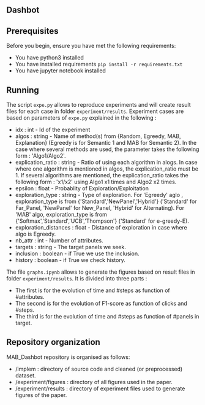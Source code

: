 ## Dashbot

## Prerequisites
Before you begin, ensure you have met the following requirements:
<!--- These are just example requirements. Add, duplicate or remove as required --->
* You have python3  installed  
* You have installed requirements  `pip install -r requirements.txt`
* You have jupyter notebook installed

## Running
The script `expe.py` allows to reproduce experiments and will create result files for each case in folder `experiment/results`. Experiment cases are based on parameters of `expe.py` explained in the following :

* idx : int - Id of the experiment
* algos : string - Name of method(s) from {Random, Egreedy, MAB, Explanation} (Egreedy is for Semantic 1 and MAB for Semantic 2). In the case where several methods are used, the parameter takes the following form : 'Algo1/Algo2'.
* explication_ratio : string - Ratio of using each algorithm in alogs. In case where one algorithm is mentioned in algos, the explication_ratio must be 1. If several algorithms are mentioned, the explication_ratio takes the following form : 'x1/x2' using Algo1 x1 times and Algo2 x2 times.
* epsilon : float - Probablity of Exploration/Exploitation
* exploration_type : string - Type of exploration. For 'Egreedy' aglo , exploration_type is from {'Standard','NewPanel','Hybrid'} ('Standard' for Far_Panel, 'NewPanel' for New_Panel, 'Hybrid' for Alternating). For 'MAB' algo,  exploration_type is from {'Softmax','Standard','UCB','Thompson'} ('Standard' for e-greedy-E).
* exploration_distances : float - Distance of exploration in case where algo is Egreedy.
* nb_attr : int - Number of attributes.
* targets : string - The target panels we seek.
* inclusion : boolean - if True we use the inclusion.
* history : boolean - if True we check history.

The file `graphs.ipynb` allows to generate the figures based on result files in folder `experiment/results`. It is divided into three parts : 
* The first is for the evolution of time and #steps as function of #attributes.
* The second is for the evolution of F1-score as function of clicks and #steps.
* The third is for the evolution of time and #steps as function of #panels in target.

## Repository organization
MAB_Dashbot repository is organised as follows:
* /implem : directory of source code and cleaned (or preprocessed) dataset.
* /experiment/figures : directory of all figures used in the paper.
* /experiment/results : directory of experiment files used to generate figures of the paper.

